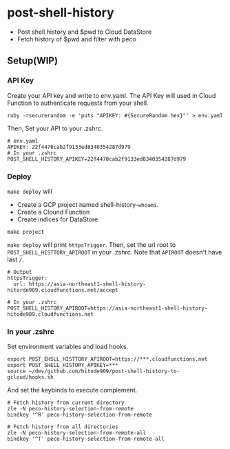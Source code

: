 # post-shell-history

- Post shell history and $pwd to Cloud DataStore
- Fetch history of $pwd and filter with peco

## Setup(WIP)

### API Key

Create your API key and write to env.yaml. The API Key will used in Cloud Function to authenticate requests from your shell.

```
ruby -rsecurerandom -e 'puts "APIKEY: #{SecureRandom.hex}"' > env.yaml
```

Then, Set your API to your .zshrc.

```
# env.yaml
APIKEY: 22f4470cab2f9133ed8340354287d979
# In your .zshrc
POST_SHELL_HISTORY_APIKEY=22f4470cab2f9133ed8340354287d979
```

### Deploy

`make deploy` will

- Create a GCP project named shell-history-`whoami`.
- Create a Clound Function
- Create indices for DataStore

```
make project
```

`make deploy` will print `httpsTrigger`.  Then, set the url root to `POST_SHELL_HISTTORY_APIROOT` in your .zshrc. Note that `APIROOT` doesn't have last `/`.

```
# Output
httpsTrigger:
  url: https://asia-northeast1-shell-history-hitorde909.cloudfunctions.net/accept

# In your .zshrc
POST_SHELL_HISTORY_APIROOT=https://asia-northeast1-shell-history-hitode909.cloudfunctions.net
  ```

### In your .zshrc

Set environment variables and load hooks.

```
export POST_EHSLL_HISTTORY_APIROOT=https://***.cloudfunctions.net
export POST_SHELL_HISTORY_APIKEY=***
source ~/dev/github.com/hitode909/post-shell-history-to-gcloud/hooks.sh
```

And set the keybinds to execute complement.

```
# Fetch history from current directory
zle -N peco-history-selection-from-remote
bindkey '^R' peco-history-selection-from-remote

# Fetch history from all directories
zle -N peco-history-selection-from-remote-all
bindkey '^T' peco-history-selection-from-remote-all
```
